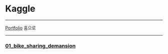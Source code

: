 # Kaggle


----

[Portfolio][p] 홈으로

[p]:https://github.com/meucham11/Portfolio


----
### [01_bike_sharing_demansion][p]

[p]:https://github.com/meucham11/Kaggle/blob/master/01_bikesharingdemansion/01_bike_sharing_demand.ipynb
